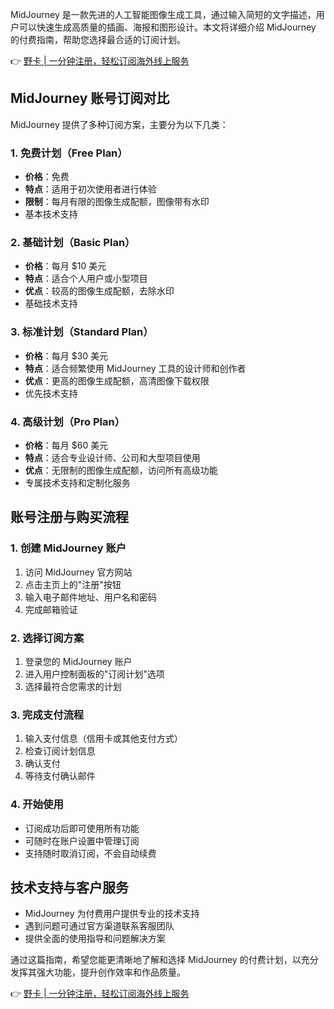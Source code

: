 MidJourney 是一款先进的人工智能图像生成工具，通过输入简短的文字描述，用户可以快速生成高质量的插画、海报和图形设计。本文将详细介绍 MidJourney 的付费指南，帮助您选择最合适的订阅计划。

👉 [野卡 | 一分钟注册，轻松订阅海外线上服务](https://bit.ly/bewildcard)

## MidJourney 账号订阅对比

MidJourney 提供了多种订阅方案，主要分为以下几类：

### 1. 免费计划（Free Plan）
- **价格**：免费
- **特点**：适用于初次使用者进行体验
- **限制**：每月有限的图像生成配额，图像带有水印
- 基本技术支持

### 2. 基础计划（Basic Plan）
- **价格**：每月 $10 美元
- **特点**：适合个人用户或小型项目
- **优点**：较高的图像生成配额，去除水印
- 基础技术支持

### 3. 标准计划（Standard Plan）
- **价格**：每月 $30 美元
- **特点**：适合频繁使用 MidJourney 工具的设计师和创作者
- **优点**：更高的图像生成配额，高清图像下载权限
- 优先技术支持

### 4. 高级计划（Pro Plan）
- **价格**：每月 $60 美元
- **特点**：适合专业设计师、公司和大型项目使用
- **优点**：无限制的图像生成配额，访问所有高级功能
- 专属技术支持和定制化服务

## 账号注册与购买流程

### 1. 创建 MidJourney 账户
1. 访问 MidJourney 官方网站
2. 点击主页上的"注册"按钮
3. 输入电子邮件地址、用户名和密码
4. 完成邮箱验证

### 2. 选择订阅方案
1. 登录您的 MidJourney 账户
2. 进入用户控制面板的"订阅计划"选项
3. 选择最符合您需求的计划

### 3. 完成支付流程
1. 输入支付信息（信用卡或其他支付方式）
2. 检查订阅计划信息
3. 确认支付
4. 等待支付确认邮件

### 4. 开始使用
- 订阅成功后即可使用所有功能
- 可随时在账户设置中管理订阅
- 支持随时取消订阅，不会自动续费

## 技术支持与客户服务

- MidJourney 为付费用户提供专业的技术支持
- 遇到问题可通过官方渠道联系客服团队
- 提供全面的使用指导和问题解决方案

通过这篇指南，希望您能更清晰地了解和选择 MidJourney 的付费计划，以充分发挥其强大功能，提升创作效率和作品质量。

👉 [野卡 | 一分钟注册，轻松订阅海外线上服务](https://bit.ly/bewildcard)